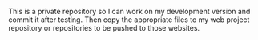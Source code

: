 This is a private repository so I can work on my development version and commit it after testing.  Then copy the appropriate files to my web project repository or repositories to be pushed to those websites. 
